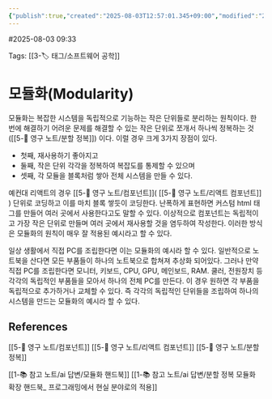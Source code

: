 ```yaml
---
{"publish":true,"created":"2025-08-03T12:57:01.345+09:00","modified":"2025-08-09T14:57:01.554+09:00","cssclasses":""}
---
```


#2025-08-03 09:33

Tags: [[3-🏷️ 태그/소프트웨어 공학]]

# 모듈화(Modularity)

모듈화는 복잡한 시스템을 독립적으로 기능하는 작은 단위들로 분리하는 원칙이다. 
한 번에 해결하기 어려운 문제를 해결할 수 있는 작은 단위로 쪼개서 하나씩 정복하는 것 ([[5-💎 영구 노트/분할 정복]]) 이다. 
이럴 경우 크게 3가지 장점이 있다.

- 첫째, 재사용하기 좋아지고 
- 둘째, 작은 단위 각각을 정복하여 복잡도를 통제할 수 있으며 
- 셋째, 각 모듈을 블록처럼 쌓아 전체 시스템을 만들 수 있다.

예컨대 리액트의 경우 [[5-💎 영구 노트/컴포넌트]]( [[5-💎 영구 노트/리액트 컴포넌트]] ) 단위로 코딩하고 이를 마치 블록 쌓듯이 코딩한다. 난폭하게 표현하면 커스텀 html 태그를 만들어 여러 곳에서 사용한다고도 말할 수 있다. 이상적으로 컴포넌트는 독립적이고 가장 작은 단위로 만들며 여러 곳에서 재사용할 것을 염두하여 작성한다. 이러한 방식은 모듈화의 원칙이 매우 잘 적용된 예시라고 할 수 있다.

일상 생활에서 직접 PC를 조립한다면 이는 모듈화의 예시라 할 수 있다. 일반적으로 노트북을 산다면 모든 부품들이 하나의 노트북으로 합쳐져 추상화 되어있다. 그러나 만약 직접 PC를 조립한다면 모니터, 키보드, CPU, GPU, 메인보드, RAM. 쿨러, 전원장치 등 각각의 독립적인 부품들을 모아서 하나의 전체 PC를 만든다. 이 경우 원하면 각 부품을 독립적으로 추가하거나 교체할 수 있다. 즉 각각의 독립적인 단위들을 조립하여 하나의 시스템을 만드는 모듈화의 예시라 할 수 있다.
## References
[[5-💎 영구 노트/컴포넌트]]
[[5-💎 영구 노트/리액트 컴포넌트]]
[[5-💎 영구 노트/분할 정복]]

[[1-📚 참고 노트/ai 답변/모듈화 핸드북]]
[[1-📚 참고 노트/ai 답변/분할 정복 모듈화 확장 핸드북_ 프로그래밍에서 현실 분야로의 적용]]